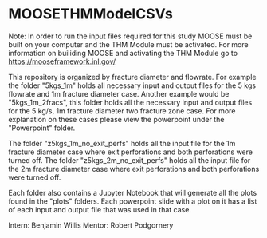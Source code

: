 # MOOSETHMModelCSVs

Note: In order to run the input files required for this study MOOSE must be built on your computer and the THM Module must be activated.
For more information on builiding MOOSE and activating the THM Module go to https://mooseframework.inl.gov/

This repository is organized by fracture diameter and flowrate. For example the folder "5kgs_1m" holds all necessary input and output files for the 5 kgs flowrate and 1m fracture diameter case. Another example would be "5kgs_1m_2fracs", this folder holds all the necessary input and output files for the 5 kg/s, 1m fracture diameter two fracture zone case. For more explanation on these cases please view the powerpoint under the "Powerpoint" folder.

The folder "z5kgs_1m_no_exit_perfs" holds all the input file for the 1m fracture diameter case where exit perforations and both perforations were turned off. The folder "z5kgs_2m_no_exit_perfs" holds all the input file for the 2m fracture diameter case where exit perforations and both perforations were turned off. 

Each folder also contains a Jupyter Notebook that will generate all the plots found in the "plots" folders. Each powerpoint slide with a plot on it has a list of each input and output file that was used in that case.

Intern: Benjamin Willis
Mentor: Robert Podgornery
